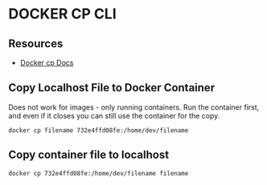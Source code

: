 # DOCKER CP CLI

## Resources

- [Docker cp Docs](https://docs.docker.com/engine/reference/commandline/cp/)

## Copy Localhost File to Docker Container

Does not work for images - only running containers. Run the container first,
and even if it closes you can still use the container for the copy.

```console
docker cp filename 732e4ffd08fe:/home/dev/filename
```

## Copy container file to localhost

```console
docker cp 732e4ffd08fe:/home/dev/filename filename
```
